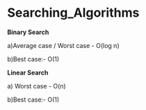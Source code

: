 # Searching_Algorithms
**Binary Search** 

a)Average case / Worst case - O(log n)

b)Best case:- O(1)  

**Linear Search** 

a) Worst case - O(n)

b)Best case:- O(1)  

  
   
